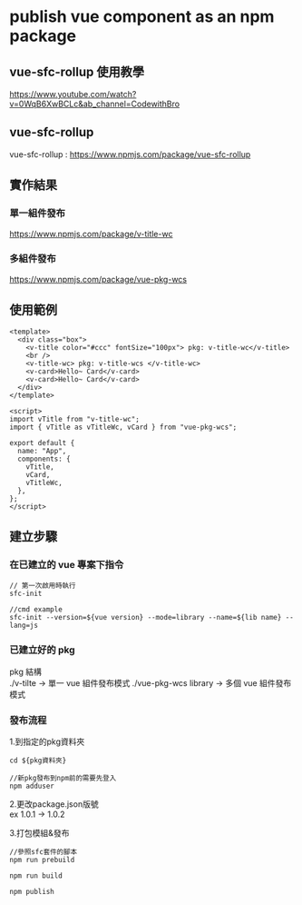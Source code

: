 # publish vue component as an npm package 

## vue-sfc-rollup 使用教學
https://www.youtube.com/watch?v=0WqB6XwBCLc&ab_channel=CodewithBro

## vue-sfc-rollup

vue-sfc-rollup : https://www.npmjs.com/package/vue-sfc-rollup

## 實作結果
### 單一組件發布
https://www.npmjs.com/package/v-title-wc

### 多組件發布
https://www.npmjs.com/package/vue-pkg-wcs

## 使用範例

```
<template>
  <div class="box">
    <v-title color="#ccc" fontSize="100px"> pkg: v-title-wc</v-title>
    <br />
    <v-title-wc> pkg: v-title-wcs </v-title-wc>
    <v-card>Hello~ Card</v-card>
    <v-card>Hello~ Card</v-card>
  </div>
</template>

<script>
import vTitle from "v-title-wc";
import { vTitle as vTitleWc, vCard } from "vue-pkg-wcs";

export default {
  name: "App",
  components: {
    vTitle,
    vCard,
    vTitleWc,
  },
};
</script>
```

## 建立步驟

### 在已建立的 vue 專案下指令
```
// 第一次啟用時執行
sfc-init

//cmd example
sfc-init --version=${vue version} --mode=library --name=${lib name} --lang=js

```

### 已建立好的 pkg
pkg 結構      
./v-tilte -> 單一 vue 組件發布模式
./vue-pkg-wcs library  -> 多個 vue 組件發布模式

### 發布流程
1.到指定的pkg資料夾
```
cd ${pkg資料夾}

//新pkg發布到npm前的需要先登入
npm adduser
```

2.更改package.json版號     
ex 1.0.1 -> 1.0.2

3.打包模組&發布
```
//參照sfc套件的腳本
npm run prebuild

npm run build

npm publish
```
